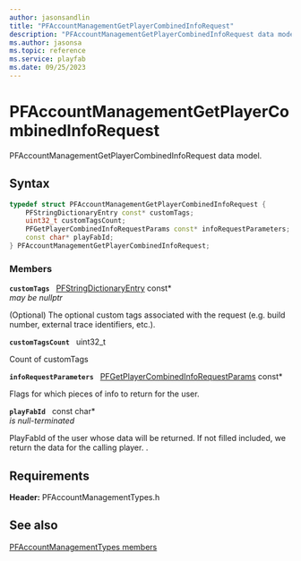 ```yaml
---
author: jasonsandlin
title: "PFAccountManagementGetPlayerCombinedInfoRequest"
description: "PFAccountManagementGetPlayerCombinedInfoRequest data model."
ms.author: jasonsa
ms.topic: reference
ms.service: playfab
ms.date: 09/25/2023
---
```


# PFAccountManagementGetPlayerCombinedInfoRequest  

PFAccountManagementGetPlayerCombinedInfoRequest data model.  

## Syntax  
  
```cpp
typedef struct PFAccountManagementGetPlayerCombinedInfoRequest {  
    PFStringDictionaryEntry const* customTags;  
    uint32_t customTagsCount;  
    PFGetPlayerCombinedInfoRequestParams const* infoRequestParameters;  
    const char* playFabId;  
} PFAccountManagementGetPlayerCombinedInfoRequest;  
```
  
### Members  
  
**`customTags`** &nbsp; [PFStringDictionaryEntry](../../pftypes/structs/pfstringdictionaryentry.md) const*  
*may be nullptr*  
  
(Optional) The optional custom tags associated with the request (e.g. build number, external trace identifiers, etc.).
  
**`customTagsCount`** &nbsp; uint32_t  
  
Count of customTags
  
**`infoRequestParameters`** &nbsp; [PFGetPlayerCombinedInfoRequestParams](../../pftypes/structs/pfgetplayercombinedinforequestparams.md) const*  
  
Flags for which pieces of info to return for the user.
  
**`playFabId`** &nbsp; const char*  
*is null-terminated*  
  
PlayFabId of the user whose data will be returned. If not filled included, we return the data for the calling player. .
  
  
## Requirements  
  
**Header:** PFAccountManagementTypes.h
  
## See also  
[PFAccountManagementTypes members](../pfaccountmanagementtypes_members.md)  

  
  
